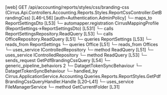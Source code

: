 [web] GET /api/accounting/reports/styles/css/branding-css  (Cirrus.Api.Controllers.Accounting.Reports.Styles.ReportCssController.GetBrandingCss)  [L46–L56] [auth=Authentication.AdminPolicy]
  └─ maps_to ReportSettingsDto [L53]
    └─ automapper.registration CirrusMappingProfile (ReportSettings->ReportSettingsDto) [L531]
  └─ calls ReportSettingsRepository.ReadQuery [L53]
  └─ calls OfficeRepository.ReadQuery [L51]
  └─ queries ReportSettings [L53]
    └─ reads_from ReportSettings
  └─ queries Office [L51]
    └─ reads_from Offices
  └─ uses_service IControlledRepository<Office>
    └─ method ReadQuery [L51]
  └─ uses_service IControlledRepository<ReportSettings>
    └─ method ReadQuery [L53]
  └─ sends_request GetPdfBrandingCssQuery [L54]
    └─ generic_pipeline_behaviors 2
      └─ DatagetTokenSyncBehaviour
      └─ DatagetTokenSyncBehaviour
    └─ handled_by Cirrus.ApplicationService.Accounting.Queries.Reports.ReportStyles.GetPdfBrandingCssQueryHandler.Handle [L20–L41]
      └─ uses_service FileManagerService
        └─ method GetCurrentFolder [L31]

